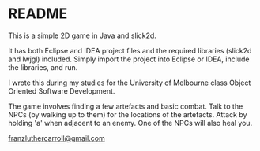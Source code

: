 # README #

This is a simple 2D game in Java and slick2d.

It has both Eclipse and IDEA project files and the required libraries (slick2d and lwjgl) included. Simply import the project into Eclipse or IDEA, include the libraries, and run.

I wrote this during my studies for the University of Melbourne class Object Oriented Software Development.

The game involves finding a few artefacts and basic combat. Talk to the NPCs (by walking up to them) for the locations of the artefacts. Attack by holding 'a' when adjacent to an enemy. One of the NPCs will also heal you.

franzluthercarroll@gmail.com